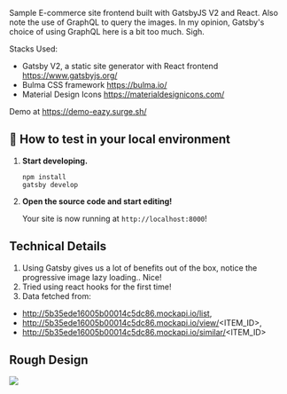 Sample E-commerce site frontend built with GatsbyJS V2 and React.
Also note the use of GraphQL to query the images. 
In my opinion, Gatsby's choice of using GraphQL here is a bit too much. Sigh.

Stacks Used:
- Gatsby V2, a static site generator with React frontend https://www.gatsbyjs.org/
- Bulma CSS framework https://bulma.io/
- Material Design Icons https://materialdesignicons.com/

Demo at https://demo-eazy.surge.sh/

## 🚀 How to test in your local environment

1.  **Start developing.**

    ```shell
    npm install
    gatsby develop
    ```

2.  **Open the source code and start editing!**

    Your site is now running at `http://localhost:8000`!

## Technical Details
1. Using Gatsby gives us a lot of benefits out of the box, notice the progressive image lazy loading.. Nice!
2. Tried using react hooks for the first time!
3. Data fetched from: 
- http://5b35ede16005b00014c5dc86.mockapi.io/list,
- http://5b35ede16005b00014c5dc86.mockapi.io/view/<ITEM_ID>,
- http://5b35ede16005b00014c5dc86.mockapi.io/similar/<ITEM_ID>

## Rough Design
![](ui-design.jpg)
